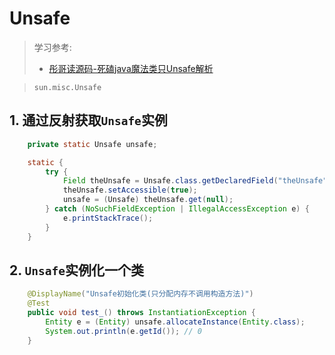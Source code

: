 # Unsafe

> 学习参考: 
>
> - [彤哥读源码-死磕java魔法类只Unsafe解析](https://www.cnblogs.com/tong-yuan/p/Unsafe.html)

> `sun.misc.Unsafe`

## 1. 通过反射获取`Unsafe`实例

```java
    private static Unsafe unsafe;

    static {
        try {
            Field theUnsafe = Unsafe.class.getDeclaredField("theUnsafe");
            theUnsafe.setAccessible(true);
            unsafe = (Unsafe) theUnsafe.get(null);
        } catch (NoSuchFieldException | IllegalAccessException e) {
            e.printStackTrace();
        }
    }
```

## 2. `Unsafe`实例化一个类

```java
    @DisplayName("Unsafe初始化类(只分配内存不调用构造方法)")
    @Test
    public void test_() throws InstantiationException {
        Entity e = (Entity) unsafe.allocateInstance(Entity.class);
        System.out.println(e.getId()); // 0
    }
```

